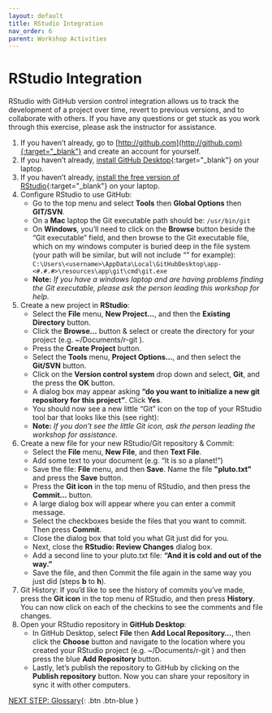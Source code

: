 ```yaml
---
layout: default
title: RStudio Integration
nav_order: 6
parent: Workshop Activities
---
```


# RStudio Integration

RStudio with GitHub version control integration allows us to track the development of a project over time, revert to previous versions, and to collaborate with others. If you have any questions or get stuck as you work through this exercise, please ask the instructor for assistance.

1.  If you haven’t already, go to [http://github.com](http://github.com){:target="_blank"} and create an account for yourself.
2.  If you haven’t already, [install GitHub Desktop](https://desktop.github.com){:target="_blank"} on your laptop.
3.  If you haven’t already, [install the free version of RStudio](https://www.rstudio.com/){:target="_blank"} on your laptop.
4.  Configure RStudio to use GitHub:
    -   Go to the top menu and select **Tools** then **Global Options** then **GIT/SVN**.
    -   On a **Mac** laptop the Git executable path should be: `/usr/bin/git`
    -   On **Windows**, you’ll need to click on the **Browse** button beside the “Git executable” field, and then browse to the Git executable file, which on my windows computer is buried deep in the file system (your path will be similar, but will not include “<username>” for example): `C:\Users\<username>\AppData\Local\GitHubDesktop\app-<#.#.#>\resources\app\git\cmd\git.exe`
    -   **Note:** _If you have a windows laptop and are having problems finding the Git executable, please ask the person leading this workshop for help._
5.  Create a new project in **RStudio**:
    -   Select the **File** menu, **New Project…**, and  then the **Existing Directory** button.
    -   Click the **Browse…** button & select or create the directory for your project (e.g. ~/Documents/r-git ).
    -   Press the **Create Project** button.
    -   Select the **Tools** menu, **Project Options…**, and  then select the **Git/SVN** button.
    -   Click on the **Version control system** drop down and select, **Git**, and the press the **OK** button.
    -   A dialog box may appear asking **“do you want to initialize a new git repository for this project”**. Click **Yes**.
    -   You should now see a new little “Git” icon on the top of your RStudio tool bar that looks like this (see right):
    -   **Note:** _If you don’t see the little Git icon, ask the person leading the workshop for assistance._
6.  Create a new file for your new RStudio/Git repository & Commit:
    -   Select the **File** menu, **New File**, and then **Text File**.
    -   Add some text to your document (e.g. “It is so a planet!”)
    -   Save the file: **File** menu, and then **Save**. Name the file **"pluto.txt"** and press the **Save** button.
    -   Press the **Git icon** in the top menu of RStudio, and then press the **Commit…** button.
    -   A large dialog box will appear where you can enter a commit message.
    -   Select the checkboxes beside the files that you want to commit. Then press **Commit**.
    -   Close the dialog box that told you what Git just did for you.
    -   Next, close the **RStudio: Review Changes** dialog box.
    -   Add a second line to your pluto.txt file: **“And it is cold and out of the way.”**
    -   Save the file, and then Commit the file again in the same way you just did (steps **b** to **h**).
7.  Git History: If you’d like to see the history of commits you’ve made, press the **Git icon** in the top menu of RStudio, and then press **History**. You can now click on each of the checkins to see the comments and file changes.
8.  Open your RStudio repository in **GitHub Desktop**:
    -   In GitHub Desktop, select **File** then **Add Local Repository…**, then click the **Choose** button and navigate to the location where you created your RStudio project (e.g. ~/Documents/r-git ) and then press the blue **Add Repository** button.
    -   Lastly, let’s publish the repository to GitHub by clicking on the **Publish repository** button. Now you can share your repository in sync it with other computers.

[NEXT STEP: Glossary](act-6.html){: .btn .btn-blue }
